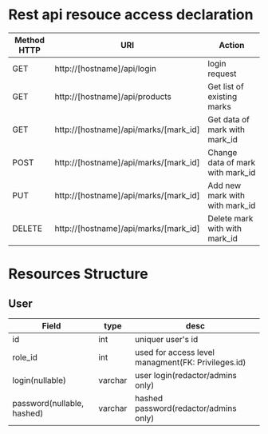 # Rest api resouce access declaration

|Method HTTP| URI | Action|
|-----------|-----|-------|
|GET| http://[hostname]/api/login | login request|
|GET| http://[hostname]/api/products | Get list of existing marks |
|GET| http://[hostname]/api/marks/[mark_id] | Get data of mark with mark_id |
|POST| http://[hostname]/api/marks/[mark_id] | Change data of mark with mark_id |
|PUT| http://[hostname]/api/marks/[mark_id] | Add new mark with with mark_id |
|DELETE| http://[hostname]/api/marks/[mark_id] | Delete mark with with mark_id |

# Resources Structure

## User
|Field| type | desc |
|-----|------|----- |
|id| int| uniquer user's id|
|role_id|int| used for access level managment(FK: Privileges.id)|
|login(nullable)| varchar| user login(redactor/admins only)|
|password(nullable, hashed)|varchar | hashed password(redactor/admins only)|

